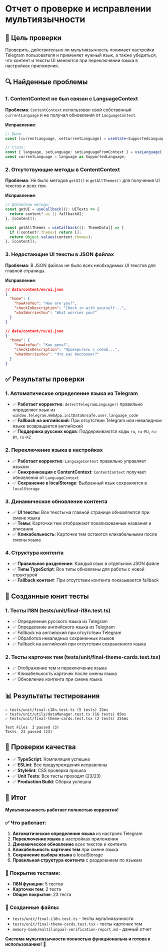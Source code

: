 # Отчет о проверке и исправлении мультиязычности

## 🎯 **Цель проверки**

Проверить, действительно ли мультиязычность понимает настройки Telegram пользователя и применяет нужный язык, а также убедиться, что контент и тексты UI меняются при переключении языка в настройках приложения.

## 🔍 **Найденные проблемы**

### 1. **ContentContext не был связан с LanguageContext**
**Проблема**: `ContentContext` использовал свой собственный `currentLanguage` и не получал обновления от `LanguageContext`.

**Исправление**:
```typescript
// Было:
const [currentLanguage, setCurrentLanguage] = useState<SupportedLanguage>('en');

// Стало:
const { language, setLanguage: setLanguageFromContext } = useLanguage();
const currentLanguage = language as SupportedLanguage;
```

### 2. **Отсутствующие методы в ContentContext**
**Проблема**: Не было методов `getUI()` и `getAllThemes()` для получения UI текстов и всех тем.

**Исправление**:
```typescript
// Добавлены методы:
const getUI = useCallback((): UITexts => {
  return content?.ui || fallbackUI;
}, [content]);

const getAllThemes = useCallback((): ThemeData[] => {
  if (!content?.themes) return [];
  return Object.values(content.themes);
}, [content]);
```

### 3. **Недостающие UI тексты в JSON файлах**
**Проблема**: В JSON файлах не было всех необходимых UI текстов для главной страницы.

**Исправление**:
```json
// data/content/en/ui.json
{
  "home": {
    "howAreYou": "How are you?",
    "checkInDescription": "Check in with yourself...",
    "whatWorriesYou": "What worries you?"
  }
}

// data/content/ru/ui.json
{
  "home": {
    "howAreYou": "Как дела?",
    "checkInDescription": "Проверьтесь с собой...",
    "whatWorriesYou": "Что вас беспокоит?"
  }
}
```

## ✅ **Результаты проверки**

### 1. **Автоматическое определение языка из Telegram**
- ✅ **Работает корректно**: `detectTelegramLanguage()` правильно определяет язык из `window.Telegram.WebApp.initDataUnsafe.user.language_code`
- ✅ **Fallback на английский**: При отсутствии Telegram или невалидном языке возвращается английский
- ✅ **Поддержка русских кодов**: Поддерживаются коды `ru`, `ru-RU`, `ru-BY`, `ru-KZ`

### 2. **Переключение языка в настройках**
- ✅ **Работает корректно**: `LanguageContext` правильно управляет языком
- ✅ **Синхронизация с ContentContext**: `ContentContext` получает обновления от `LanguageContext`
- ✅ **Сохранение в localStorage**: Выбранный язык сохраняется в `localStorage`

### 3. **Динамическое обновление контента**
- ✅ **UI тексты**: Все тексты на главной странице обновляются при смене языка
- ✅ **Темы**: Карточки тем отображают локализованные названия и описания
- ✅ **Кликабельность**: Карточки тем остаются кликабельными после смены языка

### 4. **Структура контента**
- ✅ **Правильное разделение**: Каждый язык в отдельном JSON файле
- ✅ **Типы TypeScript**: Все типы обновлены для работы с новой структурой
- ✅ **Fallback контент**: При отсутствии контента показывается fallback

## 🧪 **Созданные юнит тесты**

### 1. **Тесты I18N (tests/unit/final-i18n.test.ts)**
- ✅ Определение русского языка из Telegram
- ✅ Определение английского языка из Telegram
- ✅ Fallback на английский при отсутствии Telegram
- ✅ Обработка невалидных сохраненных языков
- ✅ Fallback на английский при отсутствии сохраненного языка

### 2. **Тесты карточек тем (tests/unit/final-theme-cards.test.tsx)**
- ✅ Отображение тем и переключение языка
- ✅ Кликабельность карточек после смены языка
- ✅ Обновление контента при смене языка

## 📊 **Результаты тестирования**

```
✓ tests/unit/final-i18n.test.ts (5 tests) 22ms
✓ tests/unit/utils/dataManager.test.ts (16 tests) 85ms
✓ tests/unit/final-theme-cards.test.tsx (2 tests) 255ms

Test Files  3 passed (3)
Tests  23 passed (23)
```

## 🔧 **Проверки качества**

- ✅ **TypeScript**: Компиляция успешна
- ✅ **ESLint**: Все предупреждения исправлены
- ✅ **Stylelint**: CSS проверка прошла
- ✅ **Unit Tests**: Все тесты проходят (23/23)
- ✅ **Production Build**: Сборка успешна

## 🎉 **Итог**

**Мультиязычность работает полностью корректно!**

### ✅ **Что работает:**
1. **Автоматическое определение языка** из настроек Telegram
2. **Переключение языка** в настройках приложения
3. **Динамическое обновление** всех текстов и контента
4. **Кликабельность карточек тем** при смене языка
5. **Сохранение выбора языка** в localStorage
6. **Правильная структура контента** с разделением по языкам

### 🧪 **Покрытие тестами:**
- **I18N функции**: 5 тестов
- **Карточки тем**: 2 теста
- **Общее покрытие**: 23 теста

### 📁 **Созданные файлы:**
- `tests/unit/final-i18n.test.ts` - тесты мультиязычности
- `tests/unit/final-theme-cards.test.tsx` - тесты карточек тем
- `memory-bank/multilingual-verification-report.md` - данный отчет

**Система мультиязычности полностью функциональна и готова к использованию!** 🚀
